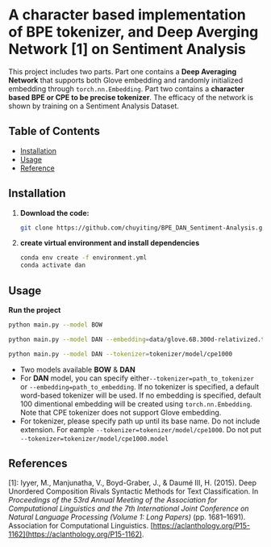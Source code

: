 # A character based implementation of BPE tokenizer, and Deep Averging Network [1] on Sentiment Analysis

This project includes two parts. Part one contains a **Deep Averaging Network** that supports both Glove embedding and randomly initialized embedding through `torch.nn.Embedding`. Part two contains a **character based BPE or CPE to be precise tokenizer**. The efficacy of the network is shown by training on a Sentiment Analysis Dataset.

## Table of Contents

- [Installation](#installation)
- [Usage](#usage)
- [Reference](#references)

## Installation

1. **Download the code:**
   ```bash
   git clone https://github.com/chuyiting/BPE_DAN_Sentiment-Analysis.git
   ```
2. **create virtual environment and install dependencies**

   ```bash
   conda env create -f environment.yml
   conda activate dan
   ```

## Usage

**Run the project**

```bash
python main.py --model BOW
```

```bash
python main.py --model DAN --embedding=data/glove.6B.300d-relativized.txt
```

```bash
python main.py --model DAN --tokenizer=tokenizer/model/cpe1000
```

- Two models available **BOW** & **DAN**
- For **DAN** model, you can specify either`--tokenizer=path_to_tokenizer` or `--embedding=path_to_embedding`. If no tokenizer is specified, a default word-based tokenizer will be used. If no embedding is specified, default 100 dimentional embedding will be created using `torch.nn.Embedding`. Note that CPE tokenizer does not support Glove embedding.
- For tokenizer, please specify path up until its base name. Do not include extension. For eample `--tokenizer=tokenizer/model/cpe1000`. Do not put `--tokenizer=tokenizer/model/cpe1000.model`

## References

[1]: Iyyer, M., Manjunatha, V., Boyd-Graber, J., & Daumé III, H. (2015). Deep Unordered Composition Rivals Syntactic Methods for Text Classification. In _Proceedings of the 53rd Annual Meeting of the Association for Computational Linguistics and the 7th International Joint Conference on Natural Language Processing (Volume 1: Long Papers)_ (pp. 1681–1691). Association for Computational Linguistics. [https://aclanthology.org/P15-1162](https://aclanthology.org/P15-1162).
